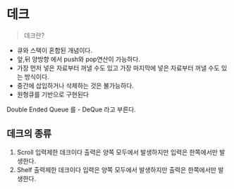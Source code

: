 # 데크
> 데크란?
- 큐와 스택이 혼합된 개념이다.
- 앞,뒤 양방향 에서 push와 pop연산이 가능하다.
- 가장 먼저 넣은 자료부터 꺼낼 수도 있고 가장 마지막에 넣은 자료부터 꺼낼 수도 있는 방식이다.
- 중간에 삽입하거나 삭제하는 것은 불가능하다.
- 원형큐를 기반으로 구현된다

Double Ended Queue 를 - DeQue 라고 부른다.

## 데크의 종류
1. Scroll 
입력제한 데크이다 출력은 양쪽 모두에서 발생하지만 입력은 한쪽에서만 발생한다.
2. Shelf 
출력제한 데크이다 입력은 양쪽 모두에서 발생하지만 출력은 한쪽에서만 발생한다.
